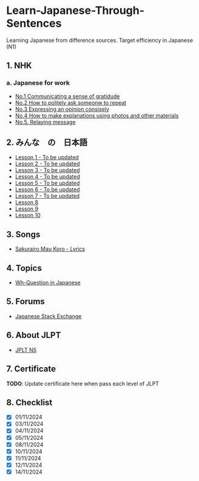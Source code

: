 # Learn-Japanese-Through-Sentences
Learning Japanese from difference sources. Target efficiency in Japanese (N1)

## 1. NHK
### a. Japanese for work
* [No.1 Communicating a sense of gratidude](./nhk/EasyJapaneseForWork/No.1_Communicating_a_sense_of_gratitude.md)
* [No.2 How to politely ask someonw to repeat](./nhk/EasyJapaneseForWork/No.2_How_to_politely_ask_someone_to_repeat_something.md)
* [No.3 Expressing an opinion consisely](./nhk/EasyJapaneseForWork/No.3_Expressing_an_opinion_consisely.md)
* [No.4 How to make explanations using photos and other materials](./nhk/EasyJapaneseForWork/No.4_How_to_make_explanations_using_photos_and_other_materials.md)
* [No.5. Relaying message](./nhk/EasyJapaneseForWork/No.5_Relaying_message.md)

## 2. みんな　の　日本語
* [Lesson 1 - To be updated]()
* [Lesson 2 - To be updated]()
* [Lesson 3 - To be updated]()
* [Lesson 4 - To be updated]()
* [Lesson 5 - To be updated]()
* [Lesson 6 - To be updated]()
* [Lesson 7 - To be updated]()
* [Lesson 8](./mina_no_nihongo/Lesson8.md)
* [Lesson 9](./mina_no_nihongo/Lesson9.md)
* [Lesson 10](./mina_no_nihongo/Lesson10.md)

## 3. Songs
* [Sakurairo Mau Koro - Lyrics](./songs/桜色舞うころ(%20Sakurairo%20Mau%20Koro%20).md)

## 4. Topics
* [Wh-Question in Japanese](./topics/Wh-question.md)

## 5. Forums
* [Japanese Stack Exchange](https://japanese.stackexchange.com/)

## 6. About JLPT
* [JPLT N5](./JLPT/info.md)

## 7. Certificate
**TODO**: Update certificate here when pass each level of JLPT

## 8. Checklist
- [x] 01/11/2024
- [x] 03/11/2024
- [x] 04/11/2024
- [x] 05/11/2024
- [x] 08/11/2024
- [x] 10/11/2024
- [x] 11/11/2024
- [x] 12/11/2024
- [x] 14/11/2024